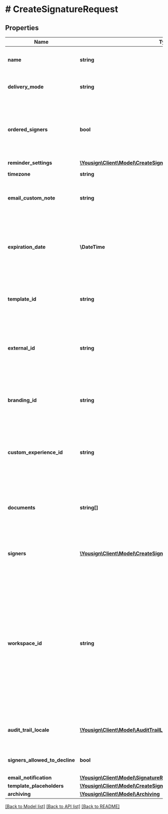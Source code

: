 # # CreateSignatureRequest

## Properties

Name | Type | Description | Notes
------------ | ------------- | ------------- | -------------
**name** | **string** | Name of the signature request |
**delivery_mode** | **string** | Delivery mode to notify signers. |
**ordered_signers** | **bool** | Enable an ordered workflow, each signer will be requested to sign in a sequential order | [optional]
**reminder_settings** | [**\Yousign\Client\Model\CreateSignatureRequestReminderSettings**](CreateSignatureRequestReminderSettings.md) |  | [optional]
**timezone** | **string** | tz database format | [optional]
**email_custom_note** | **string** | A custom note added to emails sent to signers. | [optional]
**expiration_date** | **\DateTime** | Due date of the signature request (yyyy-mm-dd). Default to 6 month after the activation. | [optional]
**template_id** | **string** | Create a signature request from an existing template. | [optional]
**external_id** | **string** | Store a custom id that will be added to webhooks &amp; appended to redirect urls. | [optional]
**branding_id** | **string** | Use a specific branding to customize the signature experience. | [optional]
**custom_experience_id** | **string** | Use a specific Custom Experience to customize the signature experience. | [optional]
**documents** | **string[]** | You can directly attach orphan documents to the signature request. | [optional]
**signers** | [**\Yousign\Client\Model\CreateSignatureRequestSignersInner[]**](CreateSignatureRequestSignersInner.md) | Can only be used if you add documents at the same time. | [optional]
**workspace_id** | **string** | Scope the signature request to a specific workspace. If template_id is filled and Template is already linked to a Workspace, keep this field to null ; the created Signature Request will be scoped to Template&#39;s Workspace. | [optional]
**audit_trail_locale** | [**\Yousign\Client\Model\AuditTrailLocale**](AuditTrailLocale.md) | Define the locale for the generated audit trail. | [optional]
**signers_allowed_to_decline** | **bool** | Allowing signers to decline to sign. | [optional] [default to false]
**email_notification** | [**\Yousign\Client\Model\SignatureRequestEmailNotification**](SignatureRequestEmailNotification.md) |  | [optional]
**template_placeholders** | [**\Yousign\Client\Model\CreateSignatureRequestTemplatePlaceholders**](CreateSignatureRequestTemplatePlaceholders.md) |  | [optional]
**archiving** | [**\Yousign\Client\Model\Archiving**](Archiving.md) |  | [optional]

[[Back to Model list]](../../README.md#models) [[Back to API list]](../../README.md#endpoints) [[Back to README]](../../README.md)
